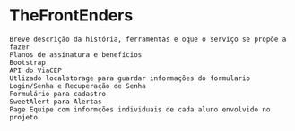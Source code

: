 # TheFrontEnders

    Breve descrição da história, ferramentas e oque o serviço se propõe a fazer
    Planos de assinatura e benefícios
    Bootstrap
    API do ViaCEP
    Utlizado localstorage para guardar informações do formulario
    Login/Senha e Recuperação de Senha
    Formulário para cadastro
    SweetAlert para Alertas
    Page Equipe com informções individuais de cada aluno envolvido no projeto
